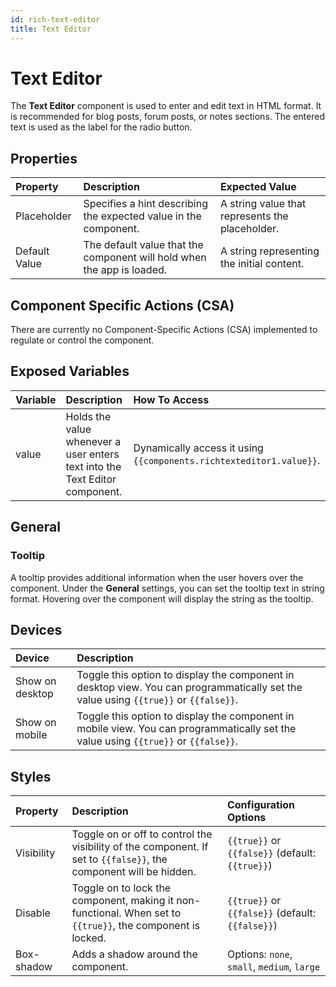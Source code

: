 ```yaml
---
id: rich-text-editor
title: Text Editor
---
```


# Text Editor

The **Text Editor** component is used to enter and edit text in HTML format. It is recommended for blog posts, forum posts, or notes sections. The entered text is used as the label for the radio button.

<div style={{paddingTop:'24px'}}>

## Properties

| **Property** | **Description** | **Expected Value** |
|:-----------|:-----------|:-----------|
| Placeholder | Specifies a hint describing the expected value in the component. | A string value that represents the placeholder. |
| Default Value | The default value that the component will hold when the app is loaded. | A string representing the initial content. |

</div>

<div style={{paddingTop:'24px'}}>

## Component Specific Actions (CSA)

There are currently no Component-Specific Actions (CSA) implemented to regulate or control the component.

</div>

<div style={{paddingTop:'24px'}}>

## Exposed Variables

| **Variable** | **Description** | **How To Access** |
|:-----------|:-----------|:-----------|
| value | Holds the value whenever a user enters text into the Text Editor component.| Dynamically access it using `{{components.richtexteditor1.value}}`.|

</div>

<div style={{paddingTop:'24px'}}>

## General
### Tooltip

A tooltip provides additional information when the user hovers over the component. Under the **General** settings, you can set the tooltip text in string format. Hovering over the component will display the string as the tooltip.

</div>

<div style={{paddingTop:'24px'}}>

## Devices

| **Device** | **Description** |
|:-----------|:-----------|
| Show on desktop | Toggle this option to display the component in desktop view. You can programmatically set the value using `{{true}}` or `{{false}}`. |
| Show on mobile | Toggle this option to display the component in mobile view. You can programmatically set the value using `{{true}}` or `{{false}}`. |

</div>

<div style={{paddingTop:'24px'}}>

## Styles

| **Property** | **Description** | **Configuration Options** |
|:-----------|:-----------|:-----------|
| Visibility | Toggle on or off to control the visibility of the component. If set to `{{false}}`, the component will be hidden. | `{{true}}` or `{{false}}` (default: `{{true}}`) |
| Disable | Toggle on to lock the component, making it non-functional. When set to `{{true}}`, the component is locked. | `{{true}}` or `{{false}}` (default: `{{false}}`) |
| Box-shadow | Adds a shadow around the component.| Options: `none`, `small`, `medium`, `large`|

</div>